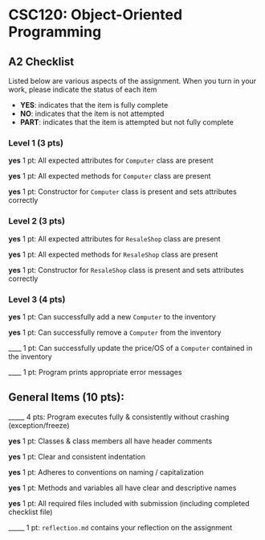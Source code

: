 # CSC120: Object-Oriented Programming
## A2 Checklist

Listed below are various aspects of the assignment.  When you turn in your work, please indicate the status of each item

- **YES**: indicates that the item is fully complete
- **NO**: indicates that the item is not attempted
- **PART**: indicates that the item is attempted but not fully complete

### Level 1 (3 pts)

**yes** 1 pt: All expected attributes for `Computer` class are present

**yes** 1 pt: All expected methods for `Computer` class are present

**yes** 1 pt: Constructor for `Computer` class is present and sets attributes correctly

### Level 2 (3 pts)

**yes** 1 pt: All expected attributes for `ResaleShop` class are present

**yes** 1 pt: All expected methods for `ResaleShop` class are present

**yes** 1 pt: Constructor for `ResaleShop` class is present and sets attributes correctly

### Level 3 (4 pts)

**yes** 1 pt: Can successfully add a new `Computer` to the inventory

**yes** 1 pt: Can successfully remove a `Computer` from the inventory

____ 1 pt: Can successfully update the price/OS of a `Computer` contained in the inventory

____ 1 pt: Program prints appropriate error messages

## General Items (10 pts):

_____ 4 pts: Program executes fully & consistently without crashing (exception/freeze)

**yes** 1 pt: Classes & class members all have header comments

**yes** 1 pt: Clear and consistent indentation

**yes** 1 pt: Adheres to conventions on naming / capitalization

**yes** 1 pt: Methods and variables all have clear and descriptive names

**yes** 1 pt: All required files included with submission (including completed checklist file)

_____ 1 pt: `reflection.md` contains your reflection on the assignment
